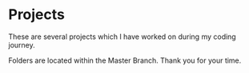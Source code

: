 # Projects
These are several projects which I have worked on during my coding journey. 

Folders are located within the Master Branch. Thank you for your time.
